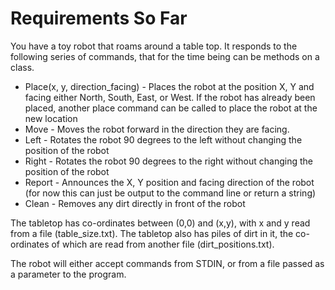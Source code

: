 # Requirements So Far

You have a toy robot that roams around a table top. 
It responds to the following series of commands, that for the time being can be methods on a class.

* Place(x, y, direction_facing) - Places the robot at the position X, Y and facing either North, South, East, or West. If the robot has already been placed, another place command can be called to place the robot at the new location
* Move - Moves the robot forward in the direction they are facing.
* Left - Rotates the robot 90 degrees to the left without changing the position of the robot
* Right - Rotates the robot 90 degrees to the right without changing the position of the robot
* Report - Announces the X, Y position and facing direction of the robot (for now this can just be output to the command line or return a string)
* Clean - Removes any  dirt directly in front of the robot

The tabletop has co-ordinates between (0,0) and (x,y), with x and y read from a file (table_size.txt).
The tabletop also has piles of dirt in it, the co-ordinates of which are read from another file (dirt_positions.txt).

The robot will either accept commands from STDIN, or from a file passed as a parameter to the program.
